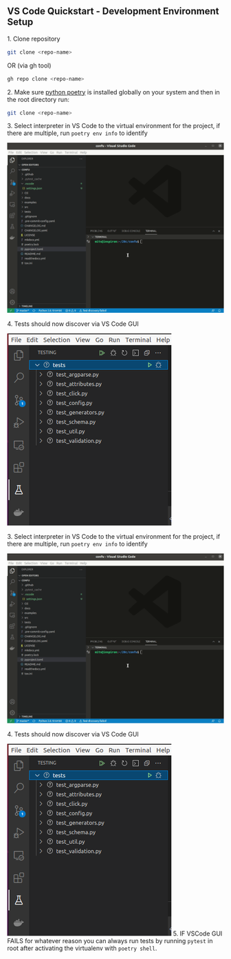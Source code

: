 ## VS Code Quickstart - Development Environment Setup

1\. Clone repository
```bash
git clone <repo-name>
```

OR (via gh tool)

```bash
gh repo clone <repo-name>
```

2\. Make sure [python poetry](https://python-poetry.org/docs/) is installed globally on your system and then in the root directory run:

```bash
git clone <repo-name>
```

3\. Select interpreter in VS Code to the virtual environment for the project, if there are multiple, run `poetry env info` to identify

![](img/confu.gif)

4\. Tests should now discover via VS Code GUI

![](img/tests.png)

3\. Select interpreter in VS Code to the virtual environment for the project, if there are multiple, run `poetry env info` to identify  
   
![](img/confu.gif)

4\. Tests should now discover via VS Code GUI  
   
![](img/tests.png)
5\. IF VSCode GUI FAILS for whatever reason you can always run tests by running `pytest` in root after activating the virtualenv with `poetry shell`.
